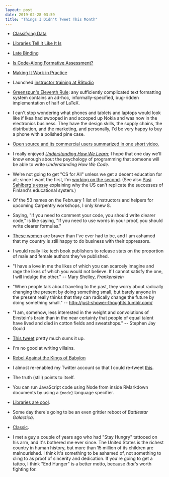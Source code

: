 ```yaml
---
layout: post
date: 2019-02-28 03:59
title: "Things I Didn't Tweet This Month"
---
```


-   [Classifying Data]({{site.github.url}}/2019/02/04/classifying-data.html)

-   [Libraries Tell It Like It Is]({{site.github.url}}/2019/02/05/libraries-tell-it-like-it-is.html)

-   [Late Binding]({{site.github.url}}/2019/02/16/late-binding.html)

-   [Is Code-Along Formative Assessment?](http://third-bit.com/2019/02/20/code-along-as-formative-assessment.html)

-   [Making It Work in Practice](http://third-bit.com/2019/02/25/making-it-work-in-practice.html)

-   Launched [instructor training at RStudio](https://blog.rstudio.com/2019/02/28/rstudio-instructor-training/)

-   [Greenspun's Eleventh Rule](https://en.wikipedia.org/wiki/Greenspun%27s_tenth_rule):
    any sufficiently complicated text formatting system contains an ad-hoc, informally-specified, bug-ridden
    implementation of half of LaTeX.

-   I can't stop wondering what phones and tablets and laptops would look like
    if Ikea had swooped in and scooped up Nokia
    and was now in the electronics business.
    They have the design skills, the supply chains, the distribution, and the marketing,
    and personally,
    I'd be very happy to buy a phone with a polished pine case.

-   [Open source and its commercial users summarized in one short video.](https://www.youtube.com/watch?v=SqQgDwA0BNU)

-   I really enjoyed *[Understanding How We Learn](http://www.learningscientists.org/book)*;
    I hope that one day we'll know enough about the psychology of programming
    that someone will be able to write *Understanding How We Code*.

-   We're not going to get "CS for All" unless we get a decent education for all;
    since I want the first,
    I'm [working on the second](https://www.torontopubliclibrary.ca/detail.jsp?Entt=RDMEVT375728&R=EVT375728).
    (See also [Pasi Sahlberg's essay](https://www.washingtonpost.com/blogs/answer-sheet/post/what-the-us-cant-learn-from-finland-about-ed-reform/2012/04/16/gIQAGIvVMT_blog.html)
    explaining why the US can't replicate the successes of Finland's educational system.)

-   Of the 53 names on the February 1 list of instructors and helpers for upcoming Carpentry workshops,
    I only knew 8.

-   Saying, "If you need to comment your code, you should write clearer code,"
    is like saying, "If you need to use words in your proof, you should write clearer formulas."

-   [These women](https://www.cbc.ca/news/canada/rahaf-mohammed-network-young-women-1.5035839)
    are braver than I've ever had to be,
    and I am ashamed that my country is still happy to do business with their oppressors.

-   I would really like tech book publishers to release stats on the proportion of male and female authors they've published.

-   "I have a love in me the likes of which you can scarcely imagine and rage the likes of which you would not believe.
    If I cannot satisfy the one, I will indulge the other." -- Mary Shelley, *Frankenstein*

-   "When people talk about traveling to the past, they worry about radically changing the present by doing something small,
    but barely anyone in the present really thinks that they can radically change the future by doing something small."
    -- <http://just-shower-thoughts.tumblr.com/>

-   "I am, somehow, less interested in the weight and convolutions of Einstein's brain
    than in the near certainty that people of equal talent have lived and died in cotton fields and sweatshops."
    -- Stephen Jay Gould

-   [This tweet](https://twitter.com/juliansimioni/status/1086289665194217472) pretty much sums it up.

-   I'm no good at writing villains.

-   [Rebel Against the Kings of Babylon](https://www.youtube.com/watch?v=2ge7j5wyVvo)

-   I almost re-enabled my Twitter account so that I could re-tweet [this](https://twitter.com/SlacktivistFred/status/1096165930365796357).

-   The truth (still) points to itself.

-   You can run JavaScript code using Node from inside RMarkdown documents by using a `{node}` language specifier.

-   [Libraries are cool](https://twitter.com/lindsiecanton/status/1098043838621499392).

-   Some day there's going to be an even grittier reboot of *Battlestar Galactica*.

-   [Classic](https://www.youtube.com/watch?v=ppVpdsClN80).

-   I met a guy a couple of years ago who had "Stay Hungry" tattooed on his arm,
    and it's bothered me ever since.
    The United States is the richest country in human history,
    but more than 15 million of its children are malnourished.
    I think it's something to be ashamed of,
    not something to cling to as proof of sincerity and dedication.
    If you're going to get a tattoo,
    I think "End Hunger" is a better motto,
    because *that's* worth fighting for.
